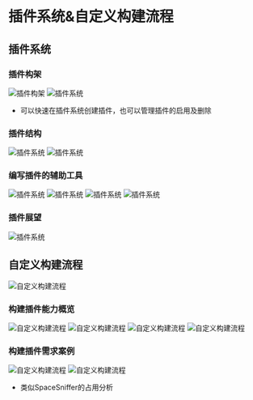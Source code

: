 # 插件系统&自定义构建流程
## 插件系统
### 插件构架
![插件构架](../Image/plugin/01.webp)
![插件系统](../Image/plugin/02.webp)
* 可以快速在插件系统创建插件，也可以管理插件的启用及删除

### 插件结构
![插件系统](../Image/plugin/03.webp)
![插件系统](../Image/plugin/04.webp)

### 编写插件的辅助工具
![插件系统](../Image/plugin/05.webp)
![插件系统](../Image/plugin/06.webp)
![插件系统](../Image/plugin/07.webp)
![插件系统](../Image/plugin/08.webp)
### 插件展望
![插件系统](../Image/plugin/09.webp)

## 自定义构建流程
![自定义构建流程](../Image/plugin/10.webp)

### 构建插件能力概览
![自定义构建流程](../Image/plugin/11.webp)
![自定义构建流程](../Image/plugin/12.webp)
![自定义构建流程](../Image/plugin/13.webp)
![自定义构建流程](../Image/plugin/14.webp)

### 构建插件需求案例
![自定义构建流程](../Image/plugin/15.webp)
![自定义构建流程](../Image/plugin/16.webp)
* 类似SpaceSniffer的占用分析